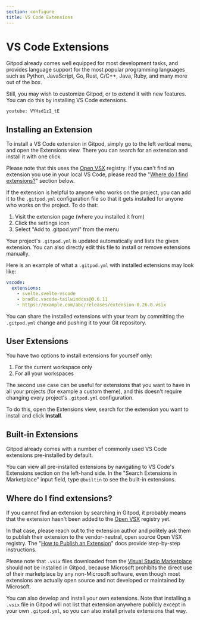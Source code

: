 ```yaml
---
section: configure
title: VS Code Extensions
---
```


<script context="module">
  export const prerender = true;
</script>

# VS Code Extensions

Gitpod already comes well equipped for most development tasks, and provides language support for the most popular programming languages such as Python, JavaScript, Go, Rust, C/C++, Java, Ruby, and many more out of the box.

Still, you may wish to customize Gitpod, or to extend it with new features. You can do this by installing VS Code extensions.

`youtube: VYHsd1zI_tE`

## Installing an Extension

To install a VS Code extension in Gitpod, simply go to the left vertical menu, and open the Extensions view. There you can search for an extension and install it with one click.

Please note that this uses the [Open VSX](https://open-vsx.org/) registry. If you can't find an extension you use in your local VS Code, please read the "[Where do I find extensions?](#where-do-i-find-extensions)" section below.

If the extension is helpful to anyone who works on the project, you can add it to the `.gitpod.yml` configuration file so that it gets installed for anyone who works on the project. To do that:

1. Visit the extension page (where you installed it from)
1. Click the settings icon
1. Select "Add to .gitpod.yml" from the menu

Your project's `.gitpod.yml` is updated automatically and lists the given extension. You can also directly edit this file to install or remove extensions manually.

Here is an example of what a `.gitpod.yml` with installed extensions may look like:

```yaml
vscode:
  extensions:
    - svelte.svelte-vscode
    - bradlc.vscode-tailwindcss@0.6.11
    - https://example.com/abc/releases/extension-0.26.0.vsix
```

You can share the installed extensions with your team by committing the `.gitpod.yml` change and pushing it to your Git repository.

## User Extensions

You have two options to install extensions for yourself only:

1. For the current workspace only
1. For all your workspaces

The second use case can be useful for extensions that you want to have in all your projects (for example a custom theme), and this doesn't require changing every project's `.gitpod.yml` configuration.

To do this, open the Extensions view, search for the extension you want to install and click **Install**.

## Built-in Extensions

Gitpod already comes with a number of commonly used VS Code extensions pre-installed by default.

You can view all pre-installed extensions by navigating to VS Code's Extensions section on the left-hand side. In the "Search Extensions in Marketplace" input field, type `@builtin` to see the built-in extensions.

## Where do I find extensions?

If you cannot find an extension by searching in Gitpod, it probably means that the extension hasn't been added to the [Open VSX](https://open-vsx.org/) registry yet.

In that case, please reach out to the extension author and politely ask them to publish their extension to the vendor-neutral, open source Open VSX registry. The "[How to Publish an Extension](https://github.com/eclipse/openvsx/wiki/Publishing-Extensions)" docs provide step-by-step instructions.

Please note that `.vsix` files downloaded from the [Visual Studio Marketplace](https://marketplace.visualstudio.com/vscode) should not be installed in Gitpod, because Microsoft prohibits the direct use of their marketplace by any non-Microsoft software, even though most extensions are actually open source and not developed or maintained by Microsoft.

You can also develop and install your own extensions. Note that installing a `.vsix` file in Gitpod will not list that extension anywhere publicly except in your own `.gitpod.yml`, so you can also install private extensions that way.
